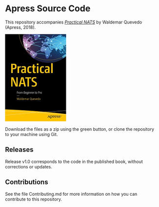 # Apress Source Code

This repository accompanies [*Practical NATS*](http://www.apress.com/9781484235690) by Waldemar Quevedo (Apress, 2018).

[comment]: #cover
![Cover image](9781484235690.jpg)

Download the files as a zip using the green button, or clone the repository to your machine using Git.

## Releases

Release v1.0 corresponds to the code in the published book, without corrections or updates.

## Contributions

See the file Contributing.md for more information on how you can contribute to this repository.